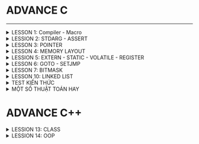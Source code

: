 # ADVANCE C
---

<details><summary>LESSON 1: Compiler - Macro</summary>
</p>

</p>

</details>

<details><summary>LESSION 2: STDARG - ASSERT</summary>
</p>
Thư viện Stdarg cung cấp các phương thức làm việc với các input parameter không xác định. Ví dụ điển hình là *scanf*,*printf*
Các tham số:
   + va_list:là một kiểu dữ liệu để đại diện cho danh sách các đối số biến đổi.
   + va_start: Bắt đầu một danh sách đối số biến đổi. Nó cần được gọi trước khi truy cập các đối số biến đổi đầu tiên.
   + va_arg: Truy cập một đối số trong danh sách. Hàm này nhận một đối số của kiểu được xác định bởi tham số thứ .
   + va_end: Kết thúc việc sử dụng danh sách đối số biến đổi. Nó cần được gọi trước khi kết thúc hàm.

Thư viện Assert
   + Cung cấp macro assert. 
   + Macro này được sử dụng để kiểm tra một điều kiện. 
   + Nếu điều kiện đúng (true), không có gì xảy ra và chương trình tiếp tục thực thi.
   + Nếu điều kiện sai (false), chương trình dừng lại và thông báo một thông điệp lỗi.
   + Dùng trong debug, dùng #define NDEBUG để tắt debug
</p>

</details>

<details><summary>LESSON 3: POINTER</summary>
</p>

### Introduction to Pointer in C
Pointer is the variable that store address of another object.

![image](https://github.com/NguyenNgocQuyen29/AdvanceC/assets/124705679/68cbf054-eb00-4e7b-a7d7-9d988eb7d704)

Ví dụ: một con trỏ P lưu địa chỉ của biến a. Khi đó p = &a 
*Khai báo con trỏ*: datatype *ptr;. Khi gọi p tức là con trỏ , nó lưu địa chỉ của biến a nên giá trị của con trỏ là địa chỉ của biến a(p = &a), còn muốn lấy giá trị của biến a thì dùng *ptr.

### Working with Pointer
1.
Ta có thể thay đổi giá trị của một biến thông qua con trỏ. Bằng cách trỏ tới địa chỉ của biến đó và thay đổi giá trị tay địa chỉ của biến.

![image](https://github.com/NguyenNgocQuyen29/AdvanceC/assets/124705679/3616c1d7-6ef9-4f67-a509-b0d0c143cca3)


Ở ví dụ này tôi đã trỏ tới địa chỉ của biến a và change value of a variable. The new value of a variable is 20. Tôi chỉ thay đổi giá trị tại vùng địa chỉ mà con trỏ trỏ tới chứ không thay đổi địa chỉ nên output của chương trình địa chỉ của a vẫn không thay đổi 
=> Out put của chương trình:

![image](https://github.com/NguyenNgocQuyen29/AdvanceC/assets/124705679/c07632fa-ddc2-4bd7-91b4-eb616b3a5c27)

2. Pointer Arithmetic
Giả sử địa chỉ của biến a là 2002 thì p+1 = ? Có phải là 2003 không?

![image](https://github.com/NguyenNgocQuyen29/AdvanceC/assets/124705679/10b8bfa7-6e79-4151-94f3-56463dec17fa)

Câu trả lời là không nhé. Bởi vì p là một con trỏ kiểu interger thì khi tăng nó lên 1 tức là đi tới địa chỉ của integer tiếp theo. Bởi vì size của integer là 4 byte nên go to the next integer, nghĩa là we need to skip four. Tức là p + 1 = 2002 + 4 = 2006.

3. Void Pointer 
Void Pointer: là con trỏ trỏ tới địa chỉ bất kì mà không cần biết kiểu dữ liệu của nó. Chúng ta chỉ được lưu địa chỉ của đối tượng khác vào con trỏ void chứ không xem được giá trị tại địa chỉ mà nó trỏ tơi

![image](https://github.com/NguyenNgocQuyen29/AdvanceC/assets/124705679/ee7a2725-7895-484d-b8dc-36cf4fbb52a6)

=> Dòng *p0, p0+1 sẽ lỗi, tại vì con trỏ void nó không có kiểu dữ liệu nên ta không thể lấy giá trị tại địa chỉ như này, còn p0+1 thì bản chất nó là trỏ tới địa chỉ tiếp theo, tức là cộng thêm kích thước của 1 con trỏ mà này kểu void->nó không có kiểu dữ liệu nên chúng ta không thể tính toán được địa chỉ. 
***=>Không thể lấy giá trị or địa chỉ tiếp theo khi dùng con trỏ void***
4. Pointer to Pointer
Là con trỏ lưu địa chỉ của con trỏ khác

![image](https://github.com/NguyenNgocQuyen29/AdvanceC/assets/124705679/cc6195d8-c200-4905-b557-2e340dcbc985)

Trong ví dụ này: q chính là con trỏ cấp 2.

*Cách nhớ:* 

            + int : khai báo biển có kiểu dử liệu là integer

            + int* : khai báo con trỏ lưu địa chỉ của biến
            
            + int**: khai báo con trỏ để lưu địa chỉ của con trỏ.

![image](https://github.com/NguyenNgocQuyen29/AdvanceC/assets/124705679/0ffabc9e-2796-4dbb-9d34-1247638bad54)

=> Muốn thay đổi giá trị của a mình chỉ cần gán: ***r = 10; output a = 10;
                                                 **q = *q + 2; output a = 12;

5. Pointers as function arguments - Call by Reference



</p>

</details>

<details><summary>LESSON 4: MEMORY LAYOUT</summary>
</p>
   
 **Mục đích bài học:** Cách tổ chức và phân bổ đóng vai trò quan trọng trong việc thực thi một chương trình. Hiểu được nó thì ta sẽ có nền tảng trong việc lập trình.

 In C programming language, **the memory layout** consists of the following sections:
> - Text segment.
> - Initialized data segment.
> - Uninitalized data segment.
> - Heap.
> - Stack.

 Diagram
 
![image](https://github.com/NguyenNgocQuyen29/AdvanceC/assets/124705679/afd40e65-9551-4a53-a6f3-58ae27f644fa)

#### - **Text Segment**: 
- Sau khi **compile** chương trình thì chúng ta sẽ có những file nhị phân (những file mà được dùng để execute chương trình của chúng ta khi đổ vào RAM), những file nhị phân (.o) này chứa những cái **instructions**. Và những cái instructions này sẽ stored ở Text Segment of the memory.  
- Text Segment chỉ được read không được modify.
#### - **Initialized Data**:
- Initialized Data( data segment): contain values of all static, global, external and constant những cái được initialized trong time thực thi chương trình(# 0).
- Được phép đọc - ghi (vì các value của variables sẽ thay đổi trong khi thực thi chương trình nó không mãi là một constant được nên phải có thể được modify).
- Ví dụ: dưới đây mình khai báo 2 biến , biến **c** được khái báo có giá trị nên nó sẽ nằm trong vùng **data segment** của memory, còn biến **a** sẽ không nằm trong vùng data mà sẽ nằm ở vùng khác.

   ![image](https://github.com/NguyenNgocQuyen29/AdvanceC/assets/124705679/9df292be-e1d7-4245-aa67-70c6256c496b)

#### - **Uninitialized Data**:
- Uninitialized Data(BSS): chứa những biến chưa khởi tạo giá trị, và cũng có thể chứa nhưng biến static or global mà được khởi tạo với giá trị là 0.
- Cho phép đọc và ghi.
- Trở lại ví dụ phía trên thì **a** variable sẽ stored in BSS.

> *Một kiểu dữ liệu thì sẽ không nằm trong vùng nào hết, khi nó khai báo biến thì biến đó mới được lưu trong vùng data (initialized or uninitialized) tùy thuộc vào giá trị mà biến đó được khai báo.*
#### - **Heap**:
- Dùng cho bộ nhớ để cấp phát động( trong thời gian chạy chương trình).
- Có thể điều khiển quá trình cấp phát hoặc giải phóng bộ nhớ bằng các câu lệnh như **malloc, calloc, relloc. free, delete,**...
- Khi dùng xong thì phải delete nếu không sẽ bị leak memory.
![image](https://github.com/NguyenNgocQuyen29/AdvanceC/assets/124705679/659d19b0-b7c7-470c-8cc8-ceeaf96db913)
- Malloc & Calloc: 
>- Malloc: void * malloc(size_t size);
>- Mục đích: cấp phát một vùng nhớ có kích thước là **size**.
>- Tham số truyền vào: **1**
>- Kết quả trả về: là một con trỏ tới vùng nhớ được cấp phát nếu success, NULL nếu fail.
>- Giá trị khởi tạo: là giá trị rác.

>- Calloc: void * calloc(size_t num, size_t size);
>- Mục đích: cấp phát một vùng nhớ có chứa **num** phần tử, mỗi phần tử có kích thước là **size**.
>- Tham số truyền vào: **2**
>- Kết quả trả về: là một con trỏ tới vùng nhớ được cấp phát nếu fail, NULL nếu success.
>- Giá trị khởi tạo: là 0.

Hiệu suất của **malloc** sẽ nhanh hơn **calloc** vì ngoài việc cấp phát vùng nhớ giống **malloc** thì **calloc** còn phải gán cho các phần tử của vùng nhớ vừa cấp phát giá trị là 0.
Muốn sử dụng calloc hay malloc thì tùy vào người dùng nếu không care tới value của vùng nhớ cấp phát thì use **malloc**, còn nếu muốn all có value bằng 0 thì mình dùng **calloc**.
#### - **Stack**:
-  Khác với Heap thì Stack là một vùng nhớ được cấp phát tự động 
- Mỗi khi các function được gọi thì nó sẽ được push vào vùng stack.

</p>

</details>
<details><summary>LESSION 5: EXTERN - STATIC - VOLATILE - REGISTER</summary>
</p>

### EXTERN ###
- Dùng để tham chiếu một biến, hàm có cùng name đã được định nghĩa ở nơi khác.
- Khai báo thôi chứ không định nghĩa, biến được kêu ra phải là biến toàn cục của file khác.
### STATIC ###
#### Static với biến cục bộ #### 
- Một biến được khai báo(định nghĩa hay không định nghĩa) thì nó sẽ bị thu hồi vùng nhớ sau khi ra hỏi hàm. Muốn giữ giá trị của nó không bị mất khi ra khỏi hàm thì dùng từ khóa **Static**.

Ví dụ nếu không dùng biến static:
 
![image](https://github.com/NguyenNgocQuyen29/AdvanceC/assets/124705679/fd25bd89-17b3-44ad-a9d5-521031dc7fab)            ![image](https://github.com/NguyenNgocQuyen29/AdvanceC/assets/124705679/a567a788-8c2a-497a-b739-b6c818cb3a3c)

               
Ví dụ nếu dùng biến static:

![image](https://github.com/NguyenNgocQuyen29/AdvanceC/assets/124705679/8ba48217-1993-4adc-b449-0c11dfe0608d)            ![image](https://github.com/NguyenNgocQuyen29/AdvanceC/assets/124705679/103c348a-60ff-48bd-a61a-4185ca616ded)

#### Static với biến toàn cục và hàm: ####
- Dùng được trong chương trình không cho bên ngoài dùng kể cả **EXTERN.**
### VOLATILE ###
### REGISTER ###

</p>

</details>

<details><summary>LESSON 6: GOTO - SETJMP</summary>
</p>
*Goto* là một từ khóa trong ngôn ngữ lập trình C cho phép người dùng nhảy đến một label đã được đặt trước đó trong cùng một. Không được khuyến khích dùng vì nó làm cho chương trình trở nên khó đọc và bảo trì. 
>- Ví dụ về từ khóa *go to*

                            #include <stdio.h>
                            void delay(double second)
                            {
                                double start = 0;
                                while (start < second * 6000000)
                                {
                                    start++;
                                }
                            }
                            // Khai báo các trạng thái đèn giao thông
                            typedef enum //1 thời điểm chỉ có 1 đèn để 
                            {
                                RED,
                                YELLOW,
                                GREEN
                            } TrafficLightState;
                            int main() {
                                // Ban đầu, đèn giao thông ở trạng thái đỏ
                                TrafficLightState state = RED;
                            
                                // Vòng lặp vô hạn để mô phỏng đèn giao thông
                                while (1) {
                                    switch (state) {
                                        case RED:
                                            printf("RED Light\n");
                                            delay(50);  // Giữ trạng thái đèn đỏ trong x giây
                                            
                                            // Chuyển đến trạng thái đèn xanh
                                            state = GREEN;
                                            goto skip_sleep;  // Nhảy qua sleep() khi chuyển trạng thái
                                        case YELLOW:
                                            printf("YELLOW Light\n");
                                            delay(20);  // Giữ trạng thái đèn vàng trong y giây
                                            
                                            // Chuyển đến trạng thái đèn đỏ
                                            state = RED;
                                            goto skip_sleep;  // Nhảy qua sleep() khi chuyển trạng thái
                                        case GREEN:
                                            printf("GREEN Light\n");
                                            delay(100);  // Giữ trạng thái đèn xanh trong z giây
                                            
                                            // Chuyển đến trạng thái đèn vàng
                                            state = YELLOW;
                                            goto skip_sleep;  // Nhảy qua sleep() khi chuyển trạng thái
                                    }
                                    // Nhãn để nhảy qua sleep() khi chuyển trạng thái
                                    skip_sleep:;
                                }
                                return 0;
                            }

 >- Trong ví dụ trên trạng thái đèn đỏ đầu tiên, khi chờ khoảng 50s thì trạng thái đèn xanh, nó sẽ thoát ra khỏi switch và bắt đầu switch case khác vì nó đã dùng label skip_Spleep (cái này được đặt ngoài hàm nên nôn na sẽ thoát khỏi hàm, lần lượt chuyển sang đèn khác thứ tự là **ĐỎ - XANH - VÀNG**
*Setjmp.h* là một thư viện trong ngôn ngữ lập trình C cung cấp 2 hàm là *setjmp* và *longjmp* dùng để xử lí ngoại lệ trong( nó không tiêu biểu để xử lí ngoại lệ trong ngôn ngữ này).
>- Ví dụ về *Setjmp.h*

                       #include <stdio.h>
                       #include <setjmp.h>
                       
                       jmp_buf buf;
                       int exception_code;
                       
                       #define TRY if ((exception_code = setjmp(buf)) == 0) 
                       #define CATCH(x) else if (exception_code == (x)) 
                       #define THROW(x) longjmp(buf, (x))
                       
                       
                       double divide(int a, int b) {
                           if (b == 0) {
                               THROW(1); // Mã lỗi 1 cho lỗi chia cho 0
                           }
                           return (double)a / b;
                       }
                       
                       int main() {
                           int a = 10;
                           int b = 0;
                           double result = 0.0;
                       
                           TRY {
                               result = divide(a, b);
                               printf("Result: %f\n", result);
                           } CATCH(1) {
                               printf("Error: Divide by 0!\n");
                           }
                       
                       
                           // Các xử lý khác của chương trình
                           return 0;
                       }
</p>

</details>

<details><summary>LESSON 7: BITMASK</summary>
</p>
   
Được sử dụng để tối ưu hóa bộ nhớ.

- NOT biswise: Khi thực hiện phép toán này thì kết quả của nó là đão của nó. Ví dụ: 1 not bitwise được kết quả là 0
- AND biswise: Kết quả là 1 nếu 2 bit đều là 1, còn lại là 0.
  * Có 1 phép toán hay. Ví dụ nếu ta muốn coi 1 số là chẵn lẽ thì mình có thể dùng %2 nhưng ngoài ra mình cũng có thể sử dụng bitwise AND(&). Mình chỉ cần & số đó với 1(&1).
  * Nếu kết quả là 1 thì số đó là số lẻ, còn kết quả là 0 thì số đó là số chẵn
  * Giải thích: tại vì số lẻ là số có bit bên trái ngoài cùng là 1, còn số chẵn thì là số 0. Khi &1 thì tất cả 7 bit trong đều về 0, còn trạng thái của bit cuối &1 thôi. Nên nếu 1&1 sẽ ra 1=>số chẵn, ngược lại số lẻ.
- OR biswise: 0 OR 0 là 0, còn lại là 1.
- XOR bitwise: giống nhau thì bằng 0, khác nhau = 1.
- Sift Left và Shif Right bitwise: << (dịch trái) , >> (dịch phải).
  * Thường ta sẽ bù bit 0 nhưng khi dịch phải có 1 lưu ý đó là: phải chú ý đến bit cao nhất(bit dấu).
  * Bit dấu: nếu bit max là 1 thì đó là số âm nên khi dịch phải mình bù vào số 1.
  * Còn nếu là số dương (bit dấu = 0) thì khi dịch phải truyền vào số 0.

## **LESSION 8: Struct - Union** 
## **LESSION 9: JSON**
JSON được thiết kế để dễ đọc và dễ viết cho con người, cũng như dễ dàng để phân tích và tạo ra cho máy tính. Nó sử dụng một cú pháp nhẹ dựa trên cặp key - value, tương tự như các đối tượng và mảng trong JavaScript. Mỗi đối tượng JSON bao gồm một tập hợp các cặp "key" và "value", trong khi mỗi mảng JSON là một tập hợp các giá trị.

![image](https://github.com/NguyenNgocQuyen29/AdvanceC/assets/124705679/d07554e4-417f-46d6-a95b-e2ec7cc5d5fd)

Có 6 loại định dạng trong JSON: *NULL, NUMBER, ARRAY, STRING, BOOLEAN, OBJECT.*
![image](https://github.com/NguyenNgocQuyen29/AdvanceC/assets/124705679/aafc3aad-85d5-49ec-97c3-a840059f4e96)

**một object có thể co nhiều key-value**
![image](https://github.com/NguyenNgocQuyen29/AdvanceC/assets/124705679/1963a8cf-ce0e-485d-92b3-487d9b8ef317)

</p>

</details>

<details><summary>LESSON 10: LINKED LIST</summary>
</p>

![image](https://github.com/NguyenNgocQuyen29/AdvanceC/assets/124705679/0153edae-9d15-4b48-be4c-f4ba1b1950a4)

Mình có một mảng này, muốn xóa 1 phần tử bất kì trong chuỗi ta làm lần lượt các bước: cho giá trị tại vị trí đó là *null* xong nhích giá trị hiện tại lên, giá trị phần tử cuối cùng mình reallocate để chuỗi còn (n-1) phần tử. **=> Đặt ra vấn đề:Nếu như một mảng có 10000 phần tử chả nhẻ xóa ở vị trí bất kì mình dịch chuyển 9999 vòng lặp như thế sao?**
Hoặc ví dụ nếu mình muốn thêm một phần tử thì các bước : cấp phát thêm ở vị trí cuối mảng (null), sau đó xê dịch lần lượt ra.

*=> Việc xóa hay chèn 1 phần tử rất là mất thời gian* => người ta đưa ra **linked list(mảng nhân tạo)** 

Linked List là một cấu trúc dữ liệu trong lập trình máy tính dùng để tổ chức và lưu trữ dữ liệu. Một linked list bao gồm một chuỗi các nút (node), mỗi nút chứa một giá trị dữ liệu hoặc một con trỏ(pointer) tới nút tiếp theo trong chuỗi. Note cuối thì con trỏ NULL.
![image](https://github.com/NguyenNgocQuyen29/AdvanceC/assets/124705679/4eb21968-3ec1-47fb-add8-267b0711b462)

Muốn thêm một node vào cuối một mảng thì mình tạo ra một note trước, giá trị của con trỏ là null, sau đó mình lưu địa chỉ của nó vào pointer của note trước nó.

![image](https://github.com/NguyenNgocQuyen29/AdvanceC/assets/124705679/1ef71755-233e-46dd-bc8a-60fbfc47ba5a)

*Ví dụ:* thêm node vào vị trí thứ 2 của mảng: ta chỉ cần thay đổi pointer của nút cần thêm vào là dịa chỉ của phần từ tiếp theo , và thay đổi pointer của nút trước đó thành địa chỉ của nút mình muốn thêm vào

![image](https://github.com/NguyenNgocQuyen29/AdvanceC/assets/124705679/ecddb42e-c932-490e-b0a5-d92d97b9e8b5)

Tương tự ví dụ:

![image](https://github.com/NguyenNgocQuyen29/AdvanceC/assets/124705679/46abea42-aac1-4728-8614-21e1238296eb)

=>Muốn xóa một phần tử tại vị trí bất kì ta chỉ cần gì note của phần tử đó vào node của phần tử đứng trước đó(tương đương với ghi địa chỉ của phần tử tiếp theo vào vị trí của phần tử đứng trước đó vì note của phần tử đó lưu địa chỉ của phần tử đứng sau)

</p>

</details>

<details><summary>TEST KIẾN THỨC</summary>
</p>
   
## **Câu 1: Sự khác nhau giữa MACRO và FUNCTION**

![image](https://github.com/NguyenNgocQuyen29/AdvanceC/assets/124705679/1ad5ec14-7d7e-4547-9a31-5f275a982c1a)

## **Câu 2: Các phân vùng nhớ trên RAM và đặc tính của từng phân vùng**

![image](https://github.com/NguyenNgocQuyen29/AdvanceC/assets/124705679/c6bc84e5-6159-4a0b-b006-24a33a6af604)

Có 5 phân vùng nhớ trêm RAM (MEMORY LAYOUT):
+ Text: - ở phân vùng này chứa các mã thực thi.
        - chứa các biến con trỏ kiểu char hoặc các const.
        - Quyền truy cập: các biến mà lưu ở vùng này chỉ phép được đọc chứ không được ghi.
  
+ Ininitalized data(Data): - vùng này chứa các biến toàn cục or static đã được khai báo với giá trị khác 0
                           - Quyền truy cập: có thể đọc và ghi.
                           - Các biến sẽ được thu hồi khi chương trình kết thúc.

+ Uninitalized data(BSS):  - vùng này chứa các biến toàn cục or static khai báo với giá trị bằng 0 hoặc chưa gán giá trị.
                           - Quyền truy cập: có thể được đọc và ghi.
  
+ Heap: - Sử dụng để cấp phát bộ nhớ trong quá trình thực thi chương trình.
        - Cho phép chương trình tạo ra và giải phòng bộ nhớ theo nhu cầu, thích ứng với sự biến đổi của dữ liệu trong quá trình chạy.
        - Các hàm: malloc(), calloc() dùng để cấp phát động, hàm realloc(), free() để giải phóng bộ nhớ.
  
+ Stack: - chứa các biến cục bộ, các tham số truyền vào hàm.
         - Quyền truy cập: có thể được đọc và ghi.
         - Sau khi ra khỏi hàm sẽ tự động thu hồi vùng nhớ.

## **Câu 3: Biến STATIC toàn cục và cục bộ**
**Static toàn cục(GLOBAL)**: bình thường biến toàn cục có thể được dùng ở file khác dùng các pp như include,extern. Nhưng nếu chỉ muốn biến toàn cục đó dùng trong file hiện tại thôi thì mình sẽ dùng nó chung với từ khóa STATIC. 

**Static cục bộ(LOCAL)**: bình thường một biến cục bộ(nằm trong stack) thì nó sẽ bị thu hồi vùng nhớ khi ra khỏi hàm. Biến static cục bộ nghĩa là khi được khai báo thì biến nó tồn tại trong suốt thời gian thực thi chương trình nhưng chỉ được thực thi trong hàm chứa nó thôi.

## **Câu 4: So sánh Struc và Union**
Cả 2 đều là kiểu dữ liệu do người dùng tự định nghĩa.

![image](https://github.com/NguyenNgocQuyen29/AdvanceC/assets/124705679/19805161-8c72-4e19-836c-5e420ae13620)

## **Câu 5: Con trỏ là gì và kích thước của con trỏ, con trỏ hàm, con trỏ void, con trỏ null, pointer to pointer**

- Con trỏ: là biến lưu giá trị, mà giá trị đó là địa chỉ của đối tượng khác (***chú ý: không được kêu là con trỏ là biến lưu địa chỉ của biến khác tại vì hàm,mảng cũng có địa chỉ***).
- Kích thước của con trỏ phụ thuộc vào kiến trúc của vi xử lí (vxl 8 bit thì kích thước con trỏ 1 byte, 32bit là 4 byte, 64bit là 8 byte).
- Con trỏ hàm: là con trỏ lưu địa chỉ của một hàm.
- Con trỏ null: là con trỏ mà nó không trỏ tới một đối tượng hay vùng nhớ nào.
- Con trỏ voil: là con trỏ trỏ tới vùng nhớ không có kiểu dữ liệu.
- Pointer to Pointer: là con trỏ lưu địa chỉ của con trỏ khác.

## **Câu 6: Biến REGISTER VÀ VOLATILE**

**REGISTER**:Trong khi các biến khai báo trong chương trình thì đặt ở bộ nhớ ngoài (RAM chẳng hạn …). Do đó với khai báo biến thông thường, để thực hiện một phép tính thì cần có 3 bước.
 + Nạp giá trị từ vùng nhớ chứa biến vào 
 + Yêu cầu ALU xử lý register vừa được nạp giá trị.
 + Đưa kết quả vừa xử lý của ALU ra ngoài vùng nhớ chứa biến.
Khi thêm từ khóa register để khai báo biến, thì tức là ta đã yêu cầu trình biên dịch ưu tiên đặc biệt dành luôn vùng register để chứa biến đó. Và hiển nhiên khi thực hiện tính toán trên biến đó thì giảm được bước 1 và 3, giảm bớt thủ tục vậy nên hiệu năng tăng lên.
  
**VOLATILE**: Một biến cần được khai báo dưới dạng biến volatile khi nào? Khi mà giá trị của nó có thể thay đổi một cách không báo trước. Việc khai báo biến volatile là rất cần thiết để tránh những lỗi sai khó phát hiện do tính năng optimization của compiler. 3 ví dụ trong thực tế nên dùng biến volatile
 + Memory-mapped peripheral registers (thanh ghi ngoại vi có ánh xạ đến ô nhớ)
 + Biến toàn cục được truy xuất từ các tiến trình con xử lý ngắt (interrupt service routine)
 + Biến toàn cục được truy xuất từ nhiều tác vụ trong một ứng dụng đa luồng.

</p>

</details>


<details><summary>MỘT SỐ THUẬT TOÁN HAY</summary>
</p>
Số âm & Số dương:

   ![image](https://github.com/NguyenNgocQuyen29/AdvanceC/assets/124705679/fca931ea-0af4-4271-a004-401f1c6aff48)


## Câu 1: Tìm giá trị Max của 2 số mà không dùng if else, switch case, toán tử 3 ngôi, toán tử so sánh.
printf("%d" , (a+b+abs(a-b))/2);

## Câu 2: Một số thuật toán sắp xếp
Sắp xết chọn(Selection Sort)

![image](https://github.com/NguyenNgocQuyen29/AdvanceC/assets/124705679/febde365-f6f9-4446-8daa-37a6909708c9)

![image](https://github.com/NguyenNgocQuyen29/AdvanceC/assets/124705679/a96c19dd-e3b3-4335-bc47-0492be6886a1)


</p>

</details>

# ADVANCE C++

<details><summary>LESSION 13: CLASS</summary>
</p>

Trong C++, từ khóa 'class' dùng để định nghĩa một lớp, là một cấu trúc dữ liệu tự định nghĩa có thể chứa dữ liệu và các hàm thành viên liên quan.

![image](https://github.com/NguyenNgocQuyen29/AdvanceC/assets/124705679/d8327aae-3ff8-4bb8-bc0d-848d89e9d27f)

Trong C++ thì các biến(variable) gọi là property, các hàm(function) gọi là method

- Declaring Object

  ![image](https://github.com/NguyenNgocQuyen29/AdvanceC/assets/124705679/f5ed4cdc-a743-435c-89b5-375f1e8112c3)

- Contructor trong C++ là một method sẽ được tự động gọi khi object được tạo ra. Constructor sẽ có tên trùng với tên của class.
- Deconstructor trong C++ là một method sẽ được tự động gọi khi object được giải phóng. Deconstructor có tên trùng với tên của class , thêm ~ ở trước tên.

***Static Keyword***:
- Nếu như một property được khai báo với từ khóa static thì các object trong class sẽ dùng chung địa chỉ vơi property này.

![image](https://github.com/NguyenNgocQuyen29/AdvanceC/assets/124705679/331ff9b4-7d0b-4ca8-b4d6-856dc11c5f8b)

Output của chương trình trên:

![image](https://github.com/NguyenNgocQuyen29/AdvanceC/assets/124705679/470af029-a2cd-46a2-9246-a42ab3d8a4eb)

Các object trong class dùng biến var thì sẽ có chung địa chỉ.

- Nếu như một method được khai báo với từ khóa static:
 >- Method này độc lập với bất kỳ đối tượng nào của lớp.
 >- Method này có thể được gọi ngay cả khi không có đối tượng nào của class tồn tại.
 >- Method này có thể được truy cập bằng cách sử dụng tên class thông qua toán tử :: .
 >- Method này có thể truy cập các static property và các static method bên trong hoặc bên ngoài class.
 >- Method có phạm vi bên trong class và không thể truy cập con trỏ đối tượng hiện tại.

## Binary Search ##

</p>

</details>

<details><summary>LESSION 14: OOP</summary>
</p>

*https://www.youtube.com/watch?v=wN0x9eZLix4&list=PLWKjhJtqVAbmUE5IqyfGYEYjrZBYzaT4m&index=5*
### Encapsulation

- Tính đóng gói: ẩn đi các property mật. Để làm được điều này ta khai báo ở chế độ *private*
- Purpose: Prevent anyone or anything outside of our class to be able directly access,interact,modify with our data(không phải là don't want to acess our data at all ->dont want that to happen directly) - want to access thì access into public :).
- **How do access encapsulated properties of a class**? =>through its method.

![image](https://github.com/NguyenNgocQuyen29/AdvanceC/assets/124705679/aa2e6dc5-8f7f-4c74-a1cd-d767fbaac9ba)

Ví dụ: Các property Name,Company,Age là private. Muốn access nó thì phải access thông qua các methor set hoặc set của nó được để ở public.

### Abstraction
- Tính trừu tượng: ẩn đi các chi tiết cụ thể của một đối tượng và chỉ hiển thị những thứ cần thiết của đối tượng đó.
- Ví dụ: chiếc điện thoại của bạn bạn chỉ quan tâm là muốn chụp một bức ảnh thì đơn giản mở ứng dụng chụp ảnh và nhấn vào nút chụp, nhưng để làm được điều đó thì sâu bên trong chiếc điện thoại thì nó không đơn giản như thế. Nhưng chúng ta là người sử dụng thì không cần biết những cái đó làm gì chỉ cần sử dụng nó được rồi.
- 
